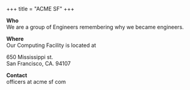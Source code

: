 +++
title = "ACME SF"
+++

**Who** \
We are a group of Engineers remembering why we became engineers.

**Where** \
Our Computing Facility is located at 

650 Mississippi st. \
San Francisco, CA. 94107

**Contact** \
officers at acme sf com